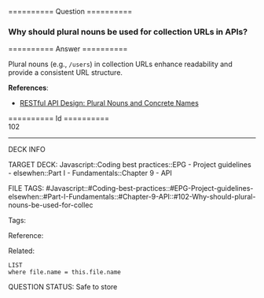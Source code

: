========== Question ==========  

### Why should plural nouns be used for collection URLs in APIs?  

========== Answer ==========  

Plural nouns (e.g., `/users`) in collection URLs enhance readability and provide a consistent URL structure.

**References**:

-   [RESTful API Design: Plural Nouns and Concrete Names](https://apigee.com/about/blog/technology/restful-api-design-plural-nouns-and-concrete-names)

========== Id ==========  
102

---

DECK INFO

TARGET DECK: Javascript::Coding best practices::EPG - Project guidelines - elsewhen::Part I - Fundamentals::Chapter 9 - API

FILE TAGS: #Javascript::#Coding-best-practices::#EPG-Project-guidelines-elsewhen::#Part-I-Fundamentals::#Chapter-9-API::#102-Why-should-plural-nouns-be-used-for-collec

Tags:

Reference:

Related:

```dataview
LIST
where file.name = this.file.name
```

QUESTION STATUS: Safe to store
